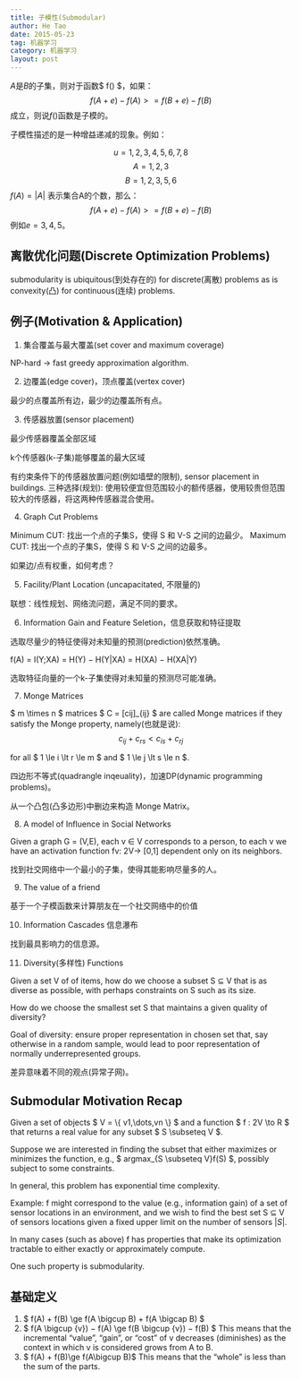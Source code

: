 ```yaml
---
title: 子模性(Submodular)
author: He Tao
date: 2015-05-23
tag: 机器学习
category: 机器学习
layout: post
---
```




$A$是$B$的子集，则对于函数$ f() $，如果：
$$f(A+e)-f(A)>=f(B+e)-f(B)$$
成立，则说$f()$函数是子模的。

子模性描述的是一种增益递减的现象。例如：

$$u={1,2,3,4,5,6,7,8}$$
$$A={1,2,3}$$
$$B={1,2,3,5,6}$$
$f(A)=|A|$ 表示集合A的个数，那么：
$$f(A+e)-f(A)>=f(B+e)-f(B)$$
例如$e={3,4,5}$。


离散优化问题(Discrete Optimization Problems)
------------------

submodularity is ubiquitous(到处存在的) for discrete(离散) problems as is convexity(凸) for continuous(连续) problems.

例子(Motivation & Application)
-------------------------------

1. 集合覆盖与最大覆盖(set cover and maximum coverage)

NP-hard -> fast greedy approximation algorithm.

2. 边覆盖(edge cover)，顶点覆盖(vertex cover)

最少的点覆盖所有边，最少的边覆盖所有点。

3. 传感器放置(sensor placement)

最少传感器覆盖全部区域

k个传感器(k-子集)能够覆盖的最大区域

有约束条件下的传感器放置问题(例如墙壁的限制), sensor placement in buildings. 三种选择(规划): 使用较便宜但范围较小的额传感器，使用较贵但范围较大的传感器，将这两种传感器混合使用。

4. Graph Cut Problems

Minimum CUT: 找出一个点的子集S，使得 S 和 V-S 之间的边最少。
Maximum CUT: 找出一个点的子集S，使得 S 和 V-S 之间的边最多。

如果边/点有权重，如何考虑？

5. Facility/Plant Location (uncapacitated, 不限量的)

联想：线性规划、网络流问题，满足不同的要求。

6. Information Gain and Feature Seletion，信息获取和特征提取

选取尽量少的特征使得对未知量的预测(prediction)依然准确。

f(A) = I(Y;XA) = H(Y) − H(Y|XA) = H(XA) − H(XA|Y)

选取特征向量的一个k-子集使得对未知量的预测尽可能准确。

7. Monge Matrices

$ m \times n $ matrices $ C = [cij]_{ij} $ are called Monge matrices if they satisfy
the Monge property, namely(也就是说):
$$ c_{ij}+ c_{rs} \lt c_{is} + c_{rj} $$ 

for all $ 1 \le i \lt r \le m $ and $ 1 \le j \lt s \le n $.

四边形不等式(quadrangle inqeuality)，加速DP(dynamic programming problems)。

从一个凸包(凸多边形)中删边来构造 Monge Matrix。

8. A model of Influence in Social Networks

Given a graph G = (V,E), each v ∈ V corresponds to a person, to
each v we have an activation function fv: 2V→ [0,1] dependent
only on its neighbors.

找到社交网络中一个最小的子集，使得其能影响尽量多的人。

9. The value of a friend

基于一个子模函数来计算朋友在一个社交网络中的价值

10. Information Cascades 信息瀑布

找到最具影响力的信息源。

11. Diversity(多样性) Functions

Given a set V of of items, how do we choose a subset S ⊆ V that is as diverse as possible, with perhaps constraints on S such as its size.

How do we choose the smallest set S that maintains a given quality of diversity?

Goal of diversity: ensure proper representation in chosen set that, say otherwise in a random sample, would lead to poor representation of normally underrepresented groups.

差异意味着不同的观点(异常子网)。

Submodular Motivation Recap
----------------------------

Given a set of objects $ V = \\{ v1,\dots,vn \\} $ and a function $ f : 2V \to R $ that returns a real value for any subset $ S \subseteq V $.

Suppose we are interested in finding the subset that either maximizes or minimizes the function, e.g., $ argmax_{S \subseteq V}f(S) $, possibly subject to some constraints.

In general, this problem has exponential time complexity.

Example: f might correspond to the value (e.g., information gain) of a set of sensor locations in an environment, and we wish to find the best set S ⊆ V of sensors locations given a fixed upper limit on the number of sensors $|S|$.

In many cases (such as above) f has properties that make its optimization tractable to either exactly or approximately compute.

One such property is submodularity.

基础定义
--------

1. $ f(A) + f(B) \ge f(A \bigcup B) + f(A \bigcap B) $
2. $ f(A \bigcup {v}) − f(A) \ge f(B \bigcup {v}) − f(B) $
This means that the incremental “value”, “gain”, or “cost” of v
decreases (diminishes) as the context in which v is considered grows from
A to B.
3. $ f(A) + f(B)\ge f(A\bigcup B)$
This means that the “whole” is less than the sum of the parts.




